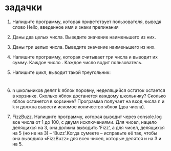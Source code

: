 задачки
=======

1. Напишите программу, которая приветствует пользователя, выводя слово Hello, введенное имя и знаки препинания 

2. Даны два целых числа. Выведите значение наименьшего из них.

3. Даны три целых числа. Выведите значение наименьшего из них.

4. Напишите программу, которая считывает три числа и выводит их сумму. Каждое число . Каждое число водит пользователь.

5. Напишите цикл,  выводит такой треугольник:

#

##

###

####

#####

6. n школьников делят k яблок поровну, неделящийся остаток остается в корзинке. Сколько яблок достанется каждому школьнику? Сколько яблок останется в корзинке? Программа получает на вход числа n и k и должна вывести искомое количество яблок (два числа).

7. FizzBuzz. Напишите программу, которая выводит через console.log все числа от 1 до 100, с двумя исключениями. Для чисел, нацело делящихся на 3, она должна выводить ‘Fizz’, а для чисел, делящихся на 5 (но не на 3) – ‘Buzz’.Когда сумеете – исправьте её так, чтобы она выводила «FizzBuzz» для всех чисел, которые делятся и на 3 и на 5.
